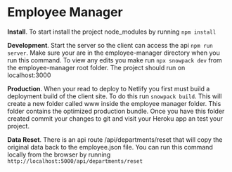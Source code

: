 # Employee Manager

__Install__. 
To start install the project node_modules by running ```npm install```

__Development__. 
Start the server so the client can access the api ```npm run server```.  Make sure your are in the employee-manager directory when you run this command. To view any edits you make run ```npx snowpack dev``` from the employee-manager root folder. The project should run on localhost:3000

__Production__. 
When your read to deploy to Netlify you first must build a deployment build of the client site. To do this run ```snowpack build```. This will create a new folder called www inside the employee manager folder. This folder contains the optimized production bundle. Once you have this folder created commit your changes to git and visit your Heroku app an test your project. 

__Data Reset__. 
There is an api route /api/departments/reset that will copy the original data back to the employee.json file. You can run this command locally from the browser by running ```http://localhost:5000/api/departments/reset```

